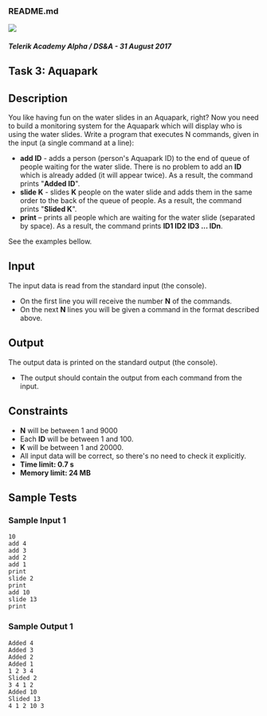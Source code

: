 <div class="page">

<div id="preview-page" class="preview-page" data-autorefresh-url="">

<div role="main" class="main-content">

<div class="container new-discussion-timeline experiment-repo-nav">

<div class="repository-content">

<div id="readme" class="readme boxed-group clearfix announce instapaper_body md">

### <span class="octicon octicon-book"></span>README.md

<article class="markdown-body entry-content" itemprop="text" id="grip-content">

[![](https://raw.githubusercontent.com/TelerikAcademy/Common/master/logos/telerik-header-logo.png)](https://raw.githubusercontent.com/TelerikAcademy/Common/master/logos/telerik-header-logo.png)

#### [<span aria-hidden="true" class="octicon octicon-link"></span>](#telerik-academy-alpha--dsa---31-august-2017)_Telerik Academy Alpha / DS&A - 31 August 2017_

# [<span aria-hidden="true" class="octicon octicon-link"></span>](#task-3-aquapark)Task 3: Aquapark

## [<span aria-hidden="true" class="octicon octicon-link"></span>](#description)Description

You like having fun on the water slides in an Aquapark, right? Now you need to build a monitoring system for the Aquapark which will display who is using the water slides. Write a program that executes N commands, given in the input (a single command at a line):

*   **add ID** - adds a person (person's Aquapark ID) to the end of queue of people waiting for the water slide. There is no problem to add an **ID** which is already added (it will appear twice). As a result, the command prints "**Added ID**".
*   **slide K** - slides **K** people on the water slide and adds them in the same order to the back of the queue of people. As a result, the command prints "**Slided K**".
*   **print** – prints all people which are waiting for the water slide (separated by space). As a result, the command prints **ID1 ID2 ID3 ... IDn**.

See the examples bellow.

## [<span aria-hidden="true" class="octicon octicon-link"></span>](#input)Input

The input data is read from the standard input (the console).

*   On the first line you will receive the number **N** of the commands.
*   On the next **N** lines you will be given a command in the format described above.

## [<span aria-hidden="true" class="octicon octicon-link"></span>](#output)Output

The output data is printed on the standard output (the console).

*   The output should contain the output from each command from the input.

## [<span aria-hidden="true" class="octicon octicon-link"></span>](#constraints)Constraints

*   **N** will be between 1 and 9000
*   Each **ID** will be between 1 and 100.
*   **K** will be between 1 and 20000.
*   All input data will be correct, so there's no need to check it explicitly.
*   **Time limit: 0.7 s**
*   **Memory limit: 24 MB**

## [<span aria-hidden="true" class="octicon octicon-link"></span>](#sample-tests)Sample Tests

### [<span aria-hidden="true" class="octicon octicon-link"></span>](#sample-input-1)Sample Input 1

    10
    add 4
    add 3
    add 2
    add 1
    print
    slide 2
    print
    add 10
    slide 13
    print

### [<span aria-hidden="true" class="octicon octicon-link"></span>](#sample-output-1)Sample Output 1

    Added 4
    Added 3
    Added 2
    Added 1
    1 2 3 4
    Slided 2
    3 4 1 2
    Added 10
    Slided 13
    4 1 2 10 3

</article>

</div>

</div>

</div>

</div>

</div>

</div>
